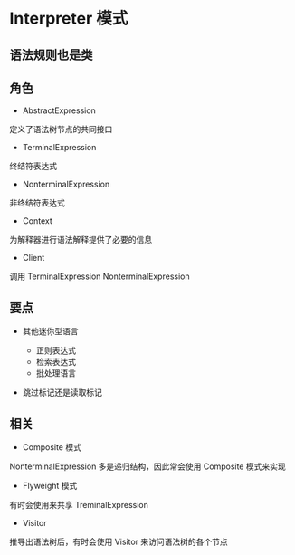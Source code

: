 # Interpreter 模式

## 语法规则也是类

## 角色

- AbstractExpression

定义了语法树节点的共同接口

- TerminalExpression

终结符表达式

- NonterminalExpression

非终结符表达式

- Context

为解释器进行语法解释提供了必要的信息

- Client

调用 TerminalExpression NonterminalExpression

## 要点

- 其他迷你型语言
  - 正则表达式
  - 检索表达式
  - 批处理语言

- 跳过标记还是读取标记

## 相关

- Composite 模式

NonterminalExpression 多是递归结构，因此常会使用 Composite 模式来实现

- Flyweight 模式

有时会使用来共享 TreminalExpression

- Visitor

推导出语法树后，有时会使用 Visitor 来访问语法树的各个节点